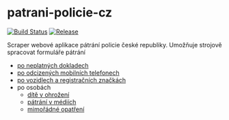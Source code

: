 # patrani-policie-cz

[![Build Status](https://travis-ci.org/mikrop/patrani-policie.svg?branch=master)](https://travis-ci.org/mikrop/patrani-policie)
[![Release](https://jitpack.io/v/mikrop/patrani-policie.svg)](https://jitpack.io/#mikrop/patrani-policie)

Scraper webové aplikace pátrání policie české republiky. Umožňuje strojově spracovat formuláře pátrání

- [po neplatných dokladech](http://aplikace.mvcr.cz/neplatne-doklady/)
- [po odcizených mobilních telefonech](http://aplikace.policie.cz/patrani-mobily/)
- [po vozidlech a registračních značkách](http://aplikace.policie.cz/patrani-vozidla/default.aspx)
- po osobách
  - [dítě v ohrožení](http://aplikace.policie.cz/patrani-osoby/DiteVOhrozeni.aspx)
  - [pátrání v médiích](http://aplikace.policie.cz/patrani-osoby/PatraniMedia.aspx)
  - [mimořádné opatření](http://aplikace.policie.cz/patrani-osoby/MimoradnePatrani.aspx) 
